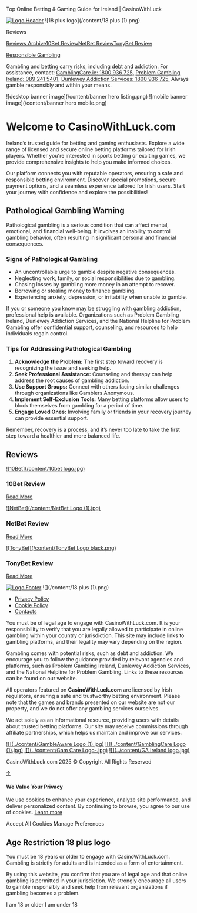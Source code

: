 Top Online Betting & Gaming Guide for Ireland | CasinoWithLuck















 




[![Logo Header](/content/casinowithluck_white.png)](/) ![18 plus logo](/content/18 plus (1).png)

Reviews

[Reviews Archive](/reviews-archive)[10Bet Review](/single-review?id=12)[NetBet Review](/single-review?id=13)[TonyBet Review](/single-review?id=14)

[Responsible Gambling](/responsible-gambling)

Gambling and betting carry risks, including debt and addiction. For assistance, contact: [GamblingCare.ie: 1800 936 725,](tel:1800936725) [Problem Gambling Ireland: 089 241 5401,](tel:0892415401) [Dunlewey Addiction Services: 1800 936 725.](tel:1800936725) Always gamble responsibly and within your means.

![desktop banner image](/content/banner hero listing.png)
![mobile banner image](/content/banner hero mobile.png)

Welcome to CasinoWithLuck.com
=============================

Ireland’s trusted guide for betting and gaming enthusiasts. Explore a wide range of licensed and secure online betting platforms tailored for Irish players. Whether you're interested in sports betting or exciting games, we provide comprehensive insights to help you make informed choices.

Our platform connects you with reputable operators, ensuring a safe and responsible betting environment. Discover special promotions, secure payment options, and a seamless experience tailored for Irish users. Start your journey with confidence and explore the possibilities!

Pathological Gambling Warning
-----------------------------

Pathological gambling is a serious condition that can affect mental, emotional, and financial well-being. It involves an inability to control gambling behavior, often resulting in significant personal and financial consequences.

### Signs of Pathological Gambling

* An uncontrollable urge to gamble despite negative consequences.
* Neglecting work, family, or social responsibilities due to gambling.
* Chasing losses by gambling more money in an attempt to recover.
* Borrowing or stealing money to finance gambling.
* Experiencing anxiety, depression, or irritability when unable to gamble.

If you or someone you know may be struggling with gambling addiction, professional help is available. Organizations such as Problem Gambling Ireland, Dunlewey Addiction Services, and the National Helpline for Problem Gambling offer confidential support, counseling, and resources to help individuals regain control.

### Tips for Addressing Pathological Gambling

1. **Acknowledge the Problem:** The first step toward recovery is recognizing the issue and seeking help.
2. **Seek Professional Assistance:** Counseling and therapy can help address the root causes of gambling addiction.
3. **Use Support Groups:** Connect with others facing similar challenges through organizations like Gamblers Anonymous.
4. **Implement Self-Exclusion Tools:** Many betting platforms allow users to block themselves from gambling for a period of time.
5. **Engage Loved Ones:** Involving family or friends in your recovery journey can provide essential support.

Remember, recovery is a process, and it’s never too late to take the first step toward a healthier and more balanced life.

Reviews
-------

[![10Bet](/content/10bet logo.jpg)](https://www.10bet.co.uk/sports)

### 10Bet Review

[Read More](single-review?id=12)

[![NetBet](/content/NetBet Logo (1).jpg)](https://www.netbet.ie/)

### NetBet Review

[Read More](single-review?id=13)

[![TonyBet](/content/TonyBet Logo black.png)](https://tonybet.com/)

### TonyBet Review

[Read More](single-review?id=14)

[![Logo Footer](/content/casinowithluck_white.png)](/)
![](/content/18 plus (1).png)

* [Privacy Policy](/privacy-policy/)
* [Cookie Policy](/cookie-policy/)
* [Contacts](/contacts/)

You must be of legal age to engage with CasinoWithLuck.com. It is your responsibility to verify that you are legally allowed to participate in online gambling within your country or jurisdiction. This site may include links to gambling platforms, and their legality may vary depending on the region.   
  
Gambling comes with potential risks, such as debt and addiction. We encourage you to follow the guidance provided by relevant agencies and platforms, such as Problem Gambling Ireland, Dunlewey Addiction Services, and the National Helpline for Problem Gambling. Links to these resources can be found on our website.

All operators featured on **CasinoWithLuck.com** are licensed by Irish regulators, ensuring a safe and trustworthy betting environment. Please note that the games and brands presented on our website are not our property, and we do not offer any gambling services ourselves.   
  
We act solely as an informational resource, providing users with details about trusted betting platforms. Our site may receive commissions through affiliate partnerships, which helps us maintain and improve our services.

[![](../content/GambleAware Logo (1).jpg)](https://www.gambleaware.org/ "GambleAware Homepage") [![](../content/GamblingCare Logo (1).jpg)](https://gamblingcare.ie/ "Gambing Care Ireland Homepage") [![](../content/Gam Care Logo-.jpg)](https://www.gamcare.org.uk/ "GamCare UK Homepage") [![](../content/GA Ireland logo.jpg)](https://www.gamblersanonymous.ie/ "Gamblers Anonymous Ireland")

CasinoWithLuck.com 2025 © Copyright All Rights Reserved

[↑](#)

#### We Value Your Privacy

We use cookies to enhance your experience, analyze site performance, and deliver personalized content. By continuing to browse, you agree to our use of cookies.
[Learn more](/privacy-policy)

Accept All Cookies
Manage Preferences

Age Restriction 18 plus logo
----------------------------

You must be 18 years or older to engage with CasinoWithLuck.com. Gambling is strictly for adults and is intended as a form of entertainment.

By using this website, you confirm that you are of legal age and that online gambling is permitted in your jurisdiction. We strongly encourage all users to gamble responsibly and seek help from relevant organizations if gambling becomes a problem.

I am 18 or older
I am under 18
